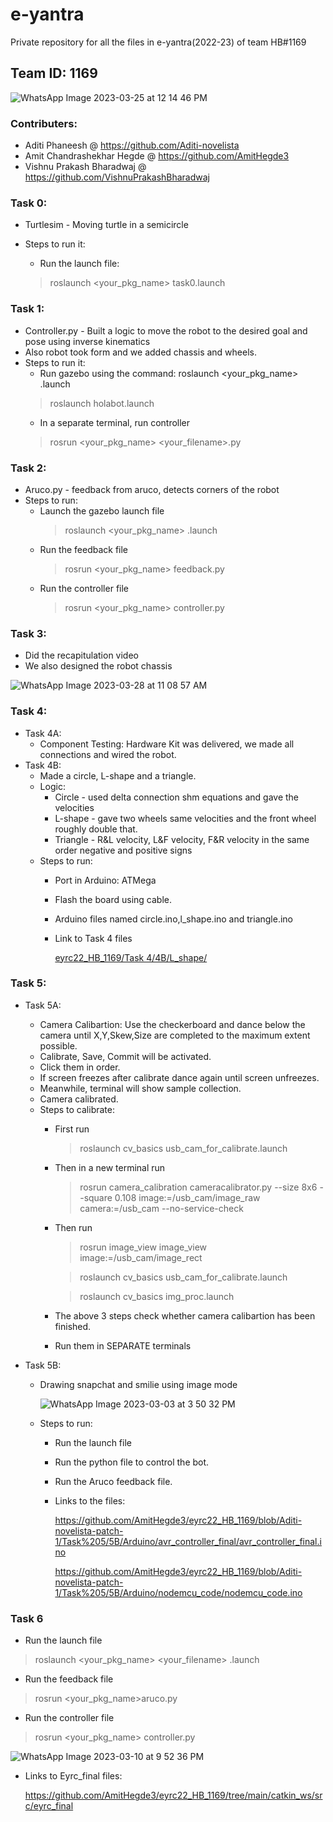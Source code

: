 
# e-yantra

 Private repository for all the files in e-yantra(2022-23) of team HB#1169
 
## Team ID: 1169

![WhatsApp Image 2023-03-25 at 12 14 46 PM](https://user-images.githubusercontent.com/119444037/228140566-02208dd6-2b4e-4e80-8640-5c368e5d7f48.jpeg)



### Contributers:

- Aditi Phaneesh @ https://github.com/Aditi-novelista
- Amit Chandrashekhar Hegde @ https://github.com/AmitHegde3
- Vishnu Prakash Bharadwaj @ https://github.com/VishnuPrakashBharadwaj

### Task 0:



- Turtlesim - Moving turtle in a semicircle
- Steps to run it:

  - Run the launch file: 
  >roslaunch <your_pkg_name> task0.launch

### Task 1:


- Controller.py - Built a logic to move the robot to the desired goal and pose using inverse kinematics
- Also robot took form and we added chassis and wheels.
- Steps to run it:
  - Run gazebo using the command: roslaunch <your_pkg_name> .launch 
  >roslaunch holabot.launch
  - In a separate terminal, run controller
  > rosrun <your_pkg_name> <your_filename>.py

### Task 2:
- Aruco.py - feedback from aruco, detects corners of the robot
- Steps to run:
  - Launch the gazebo launch file 
    > roslaunch <your_pkg_name> <filenmae>.launch
  - Run the feedback file 
    > rosrun <your_pkg_name> feedback.py
  - Run the controller file 
    > rosrun <your_pkg_name> controller.py

### Task 3:
- Did the recapitulation video
- We also designed the robot chassis 
 
 ![WhatsApp Image 2023-03-28 at 11 08 57 AM](https://user-images.githubusercontent.com/119444037/228140892-f02fad47-8c19-4f29-ad0a-20ef3f1ee511.jpeg)

 
### Task 4:
 - Task 4A:
   - Component Testing: Hardware Kit was delivered, we made all connections and wired the robot.
 - Task 4B:
   - Made a circle, L-shape and a triangle.
   - Logic:
     - Circle -  used delta connection shm equations and gave the velocities
     - L-shape - gave two wheels same velocities and the front wheel roughly double that.
     - Triangle - R&L velocity, L&F velocity, F&R velocity in the same order negative and positive signs
   - Steps to run:
     - Port in Arduino: ATMega
     - Flash the board using cable.
     - Arduino files named circle.ino,l_shape.ino and triangle.ino
     - Link to Task 4 files
 
 
       [eyrc22_HB_1169/Task 4/4B/L_shape/](https://github.com/AmitHegde3/eyrc22_HB_1169/tree/Aditi-novelista-patch-1/Task%204/4B)
      
 
 
### Task 5:
  - Task 5A:
      - Camera Calibartion: Use the checkerboard and dance below the camera until X,Y,Skew,Size are completed to the maximum extent possible.
      - Calibrate, Save, Commit will be activated. 
      - Click them in order. 
      - If screen freezes after calibrate dance again until screen unfreezes. 
      - Meanwhile, terminal will show sample collection.
      - Camera calibrated.
      - Steps to calibrate:
        - First run 
          > roslaunch cv_basics usb_cam_for_calibrate.launch
        - Then in a new terminal run 
          > rosrun camera_calibration cameracalibrator.py --size 8x6 --square 0.108 image:=/usb_cam/image_raw camera:=/usb_cam --no-service-check
        - Then run 
          > rosrun image_view image_view image:=/usb_cam/image_rect 
 
          > roslaunch cv_basics usb_cam_for_calibrate.launch
 
          > roslaunch cv_basics img_proc.launch
        - The above 3 steps check whether camera calibartion has been finished.
        - Run them in SEPARATE terminals
 
 
 - Task 5B:
    - Drawing snapchat and smilie using image mode
 
       ![WhatsApp Image 2023-03-03 at 3 50 32 PM](https://user-images.githubusercontent.com/119444037/228139099-d6fe98f0-8201-4249-9d0d-1ce8f69d6f4c.jpeg)
 
 
 
    - Steps to run:
      - Run the launch file
      - Run the python file to control the bot. 
      - Run the Aruco feedback file.
      - Links to the files:
 
        https://github.com/AmitHegde3/eyrc22_HB_1169/blob/Aditi-novelista-patch-1/Task%205/5B/Arduino/avr_controller_final/avr_controller_final.ino
 
 
        https://github.com/AmitHegde3/eyrc22_HB_1169/blob/Aditi-novelista-patch-1/Task%205/5B/Arduino/nodemcu_code/nodemcu_code.ino
 
 ### Task 6
 - Run the launch file 
 > roslaunch <your_pkg_name> <your_filename> .launch
 - Run the feedback file
 > rosrun <your_pkg_name>aruco.py
 - Run the controller file
 > rosrun <your_pkg_name> controller.py
 
 ![WhatsApp Image 2023-03-10 at 9 52 36 PM](https://user-images.githubusercontent.com/119444037/228140218-06f639aa-9af6-4708-a03c-13938263d005.jpeg)
 
 
 - Links to Eyrc_final files:
 
   https://github.com/AmitHegde3/eyrc22_HB_1169/tree/main/catkin_ws/src/eyrc_final

 
